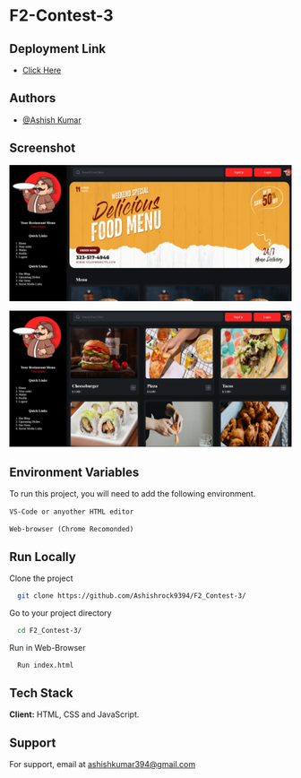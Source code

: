 # F2-Contest-3

## Deployment Link

- [Click Here](https://ashishrock9394.github.io/F2_Contest-3/)

  
## Authors

- [@Ashish Kumar](https://www.github.com/AshishRock9394)


## Screenshot

![App Screenshot](https://github.com/Ashishrock9394/F2_Contest-3/blob/main/images/screenshot1.jpg)

![App Screenshot](https://github.com/Ashishrock9394/F2_Contest-3/blob/main/images/screenshot2.jpg)


## Environment Variables

To run this project, you will need to add the following environment.

`VS-Code or anyother HTML editor`

`Web-browser (Chrome Recomonded)`

## Run Locally

Clone the project

```bash
  git clone https://github.com/Ashishrock9394/F2_Contest-3/
```

Go to your project directory

```bash
  cd F2_Contest-3/
```
Run in Web-Browser

```bash
  Run index.html
```



## Tech Stack

**Client:** HTML, CSS and JavaScript.

## Support

For support, email at ashishkumar394@gmail.com
